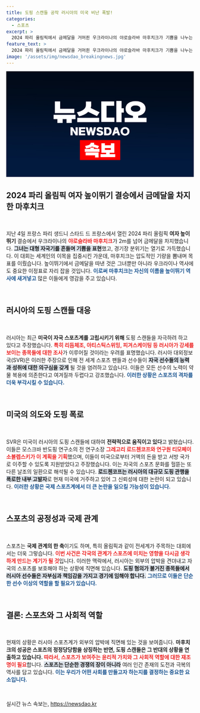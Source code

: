 ```yaml
---
title: 도핑 스캔들 공작 러시아의 미국 비난 폭발!
categories:
  - 스포츠
excerpt: >
  2024 파리 올림픽에서 금메달을 거머쥔 우크라이나의 야로슬라바 마후치크가 기쁨을 나누는 장면이 화제인 가운데, 러시아는 미국이 자국의 스포츠를 겨냥한 도핑 스캔들을 조작하고 있다고 주장했습니다. 이 정세 속에서 스포츠계의 이목이 집중되고 있습니다!
feature_text: >
  2024 파리 올림픽에서 금메달을 거머쥔 우크라이나의 야로슬라바 마후치크가 기쁨을 나누는 장면이 화제인 가운데, 러시아는 미국이 자국의 스포츠를 겨냥한 도핑 스캔들을 조작하고 있다고 주장했습니다. 이 정세 속에서 스포츠계의 이목이 집중되고 있습니다!
image: '/assets/img/newsdao_breakingnews.jpg'
---
```


<p><img src="/assets/img/newsdao_breakingnews.jpg" alt="implanttips 속보" /></p>

<h2 data-ke-size="size26">2024 파리 올림픽 여자 높이뛰기 결승에서 금메달을 차지한 마후치크</h2>

<p data-ke-size="size16">&nbsp;</p>

<p>지난 4일 프랑스 파리 생드니 스타드 드 프랑스에서 열린 2024 파리 올림픽 <b>여자 높이뛰기</b> 결승에서 우크라이나의 <b><span style="color: #ee2323;">야로슬라바 마후치크</span></b>가 2m를 넘어 금메달을 차지했습니다. <b><span style="background-color: #21538527;">그녀는 대형 자국기를 흔들며 기쁨을 표현</span></b>했고, 경기장 분위기는 열기로 가득했습니다. 이 대회는 세계인의 이목을 집중시킨 가운데, 마후치크는 압도적인 기량을 뽐내며 목표를 이뤘습니다. 높이뛰기에서 금메달을 따낸 것은 그녀뿐만 아니라 우크라이나 역사에도 중요한 이정표로 자리 잡을 것입니다. <b><span style="color: #1a5490;">이로써 마후치크는 자신의 이름을 높이뛰기 역사에 새겨넣고</span></b> 많은 이들에게 영감을 주고 있습니다.</p></p>

<p data-ke-size="size16">&nbsp;</p>

<h2 data-ke-size="size26">러시아의 도핑 스캔들 대응</h2>

<p data-ke-size="size16">&nbsp;</p>

<p>러시아는 최근 <b>미국이 자국 스포츠계를 고립시키기 위해</b> 도핑 스캔들을 자극하려 하고 있다고 주장했습니다. <b><span style="color: #ee2323;">특히 리듬체조, 아티스틱스위밍, 피겨스케이팅 등 러시아가 강세를 보이는 종목들에 대한 조사</span></b>가 이루어질 것이라는 우려를 표명했습니다. 러시아 대외정보국(SVR)은 이러한 주장으로 인해 전 세계 스포츠 팬들과 선수들이 <b><span style="background-color: #21538527;">자국 선수들의 능력과 성취에 대한 의구심을 갖게</span></b> 될 것을 염려하고 있습니다. 이들은 모든 선수의 노력이 약물 복용에 의존한다고 여겨질까 두렵다고 강조했습니다. <b><span style="color: #1a5490;">이러한 상황은 스포츠의 격차를 더욱 부각시킬 수 있습니다.</span></b></p></p>

<p data-ke-size="size16">&nbsp;</p>

<h2 data-ke-size="size26">미국의 의도와 도핑 폭로</h2>

<p data-ke-size="size16">&nbsp;</p>

<p>SVR은 미국이 러시아의 도핑 스캔들에 대하여 <b>전략적으로 움직이고 있다</b>고 밝혔습니다. 이들은 모스크바 반도핑 연구소의 전 연구소장 <b><span style="color: #ee2323;">그레고리 로드첸코프와 연구원 티모페이 소볼렙스키가 이 계획을 기획</span></b>했으며, 이들이 미국으로부터 거액의 돈을 받고 서방 국가로 이주할 수 있도록 지원받았다고 주장했습니다. 이는 자국의 스포츠 문화를 헐뜯는 또 다른 날조의 일환으로 해석될 수 있습니다. <b><span style="background-color: #21538527;">로드첸코프는 러시아의 대규모 도핑 관행을 폭로한 내부 고발자</span></b>로 현재 미국에 거주하고 있어 그 신뢰성에 대한 논란이 되고 있습니다. <b><span style="color: #1a5490;">이러한 상황은 국제 스포츠계에서 더 큰 논란을 일으킬 가능성이 있습니다.</span></b></p></p>

<p data-ke-size="size16">&nbsp;</p>

<h2 data-ke-size="size26">스포츠의 공정성과 국제 관계</h2>

<p data-ke-size="size16">&nbsp;</p>

<p>스포츠는 <b>국제 관계의 한 축</b>이기도 하며, 특히 올림픽과 같이 전세계가 주목하는 대회에서는 더욱 그렇습니다. <b><span style="color: #ee2323;">이번 사건은 각국의 관계가 스포츠에 미치는 영향을 다시금 생각하게 만드는 계기가 될 것</span></b>입니다. 이러한 맥락에서, 러시아는 외부의 압박을 견뎌내고 자국의 스포츠를 보호해야 하는 상황에 직면해 있습니다. <b><span style="background-color: #21538527;">도핑 혐의가 불거진 종목들에서 러시아 선수들은 자부심과 책임감을 가지고 경기에 임해야 합니다.</span></b> <b><span style="color: #1a5490;">그러므로 이들은 단순한 선수 이상의 역할을 할 필요가 있습니다.</span></b></p></p>

<p data-ke-size="size16">&nbsp;</p>

<h2 data-ke-size="size26">결론: 스포츠와 그 사회적 역할</h2>

<p data-ke-size="size16">&nbsp;</p>

<p>현재의 상황은 러시아 스포츠계가 외부의 압박에 직면해 있는 것을 보여줍니다. <b>마후치크의 성공은 스포츠의 <b>정정당당함</b>을 상징하는 반면, 도핑 스캔들은 그 반대의 상황을 연출하고 있습니다. </b><b><span style="color: #ee2323;">따라서, 스포츠가 보여주는 윤리적 가치와 그 사회적 역할에 대한 재조명이 필요</span></b>합니다. <b><span style="background-color: #21538527;">스포츠는 단순한 경쟁의 장이 아니라</span></b> 여러 인간 존재의 도전과 극복의 역사를 담고 있습니다. <b><span style="color: #1a5490;">이는 우리가 어떤 사회를 만들고자 하는지를 결정하는 중요한 요소입니다.</span></b></p></p>

<p data-ke-size="size16">&nbsp;</p>
실시간 뉴스 속보는, <a href="https://newsdao.kr" rel="dofollow">https://newsdao.kr</a>


